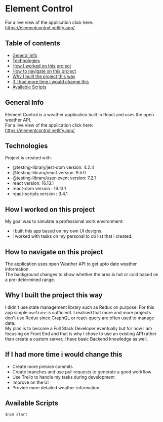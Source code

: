 # Element Control
For a live view of the application click here: https://elementcontrol.netlify.app/
## Table of contents
* [General info](#general-info)
* [Technologies](#technologies)
* [How I worked on this project](#how-i-worked-on-this-project)
* [How to navigate on this project](#how-to-navigate-on-this-project)
* [Why I built the project this way](#why-i-built-the-project-this-way)
* [If I had more time i would change this](#if-i-had-more-time-i-would-change-this)
* [Available Scripts](#available-scripts)
## General Info
Element Control is a weather application built in React and uses the open weather API.\
For a live view of the application click here: https://elementcontrol.netlify.app/

## Technologies
Project is created with:
- @testing-library/jest-dom version: 4.2.4
- @testing-library/react version: 9.5.0
- @testing-library/user-event version: 7.2.1
- react version: 16.13.1
- react-dom version : 16.13.1
 - react-scripts version : 3.4.1


## How I worked on this project
My goal was to simulate a professional work environment:
- I built this app based on my own UI designs.
- I worked with tasks on my personal to do list that i created.
## How to navigate on this project
The application uses open Weather API to get upto date weather information.\
The background changes to show whether the area is hot or cold based on a pre-determined range.
## Why I built the project this way
I didn't use state management library such as Redux on purpose. For this app simple ```useState``` is sufficient. I realised that more and more projects don't use Redux since GraphQL or react-query are often used to manage data.\
My plan is to become a Full Stack Developer eventually but for now i am focusing on Front End and that is why i chose to use an existing API rather than create a custom server. I have basic Backend knowledge as well.
## If I had more time i would change this
- Create more precise commits
- Create branches and use pull requests to generate a good workflow
- Use Trello to handle my tasks during development
- Improve on the UI
- Provide more detailed weather information.
## Available Scripts
```
$npm start
```
